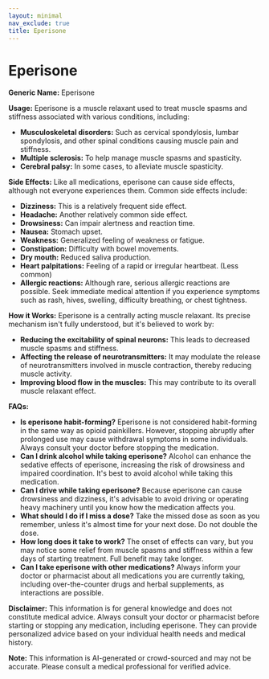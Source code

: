 ```yaml
---
layout: minimal
nav_exclude: true
title: Eperisone
---
```


# Eperisone

**Generic Name:** Eperisone

**Usage:** Eperisone is a muscle relaxant used to treat muscle spasms and stiffness associated with various conditions, including:

* **Musculoskeletal disorders:**  Such as cervical spondylosis, lumbar spondylosis, and other spinal conditions causing muscle pain and stiffness.
* **Multiple sclerosis:** To help manage muscle spasms and spasticity.
* **Cerebral palsy:**  In some cases, to alleviate muscle spasticity.


**Side Effects:**  Like all medications, eperisone can cause side effects, although not everyone experiences them.  Common side effects include:

* **Dizziness:** This is a relatively frequent side effect.
* **Headache:** Another relatively common side effect.
* **Drowsiness:**  Can impair alertness and reaction time.
* **Nausea:**  Stomach upset.
* **Weakness:**  Generalized feeling of weakness or fatigue.
* **Constipation:** Difficulty with bowel movements.
* **Dry mouth:** Reduced saliva production.
* **Heart palpitations:**  Feeling of a rapid or irregular heartbeat. (Less common)
* **Allergic reactions:**  Although rare, serious allergic reactions are possible.  Seek immediate medical attention if you experience symptoms such as rash, hives, swelling, difficulty breathing, or chest tightness.

**How it Works:** Eperisone is a centrally acting muscle relaxant.  Its precise mechanism isn't fully understood, but it's believed to work by:

* **Reducing the excitability of spinal neurons:** This leads to decreased muscle spasms and stiffness.
* **Affecting the release of neurotransmitters:**  It may modulate the release of neurotransmitters involved in muscle contraction, thereby reducing muscle activity.
* **Improving blood flow in the muscles:**  This may contribute to its overall muscle relaxant effect.


**FAQs:**

* **Is eperisone habit-forming?**  Eperisone is not considered habit-forming in the same way as opioid painkillers. However, stopping abruptly after prolonged use may cause withdrawal symptoms in some individuals.  Always consult your doctor before stopping the medication.
* **Can I drink alcohol while taking eperisone?**  Alcohol can enhance the sedative effects of eperisone, increasing the risk of drowsiness and impaired coordination. It's best to avoid alcohol while taking this medication.
* **Can I drive while taking eperisone?**  Because eperisone can cause drowsiness and dizziness, it's advisable to avoid driving or operating heavy machinery until you know how the medication affects you.
* **What should I do if I miss a dose?**  Take the missed dose as soon as you remember, unless it's almost time for your next dose.  Do not double the dose.
* **How long does it take to work?**  The onset of effects can vary, but you may notice some relief from muscle spasms and stiffness within a few days of starting treatment.  Full benefit may take longer.
* **Can I take eperisone with other medications?**  Always inform your doctor or pharmacist about all medications you are currently taking, including over-the-counter drugs and herbal supplements, as interactions are possible.

**Disclaimer:** This information is for general knowledge and does not constitute medical advice.  Always consult your doctor or pharmacist before starting or stopping any medication, including eperisone. They can provide personalized advice based on your individual health needs and medical history.


**Note:** This information is AI-generated or crowd-sourced and may not be accurate. Please consult a medical professional for verified advice.